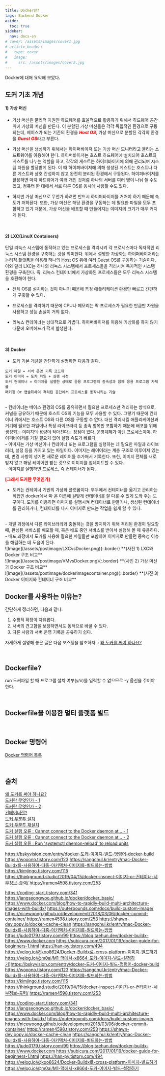 ```yaml
---
title: Docker란?
tags: Backend Docker
aside:
  toc: true
sidebar:
  nav: docs-en
# cover: /assets/images/cover1.jpg
# article_header:
#   type: cover
#   image:
#     src: /assets/images/cover2.jpg
---
```


Docker에 대해 요약해 보았다.

<!-- more -->

## 도커 기초 개념
#### 1) 가상 머신
- 가상 머신은 물리적 자원인 하드웨어를 효율적으로 활용하기 위해서 하드웨어 공간 위에 가상의 머신을 만든다. 이 분할된 가상 머신들은 각각 독립적인 환경으로 구동되는데, 베이스가 되는 기존의 환경을 <span style="color:red">***Host OS***</span>, 가상 머신으로 분할된 각각의 환경을 <span style="color:red">***Guest OS***</span>라고 부른다.

- 가상 머신을 생성하기 위해서는 하이퍼바이저 또는 가상 머신 모니터라고 불리는 소프트웨어를 이용해야 한다. 하이퍼바이저는 호스트 하드웨어에 설치되어 호스트와 게스트를 나누는 역할을 하고, 각각의 게스트는 하이퍼바이저에 의해 관리되며 시스템 자원을 할당받게 된다. 이 때 하이퍼바이저에 의해 생성된 게스트는 호스트나 다른 게스트와 상호 간섭하지 않고 완전히 분리된 환경에서 구동된다. 하이퍼바이저를 활용하면 마치 하드웨어가 여러 개인 것처럼 하나의 서버를 여러 명이 나눠 쓸 수도 있고, 컴퓨터 한 대에서 서로 다른 OS를 동시에 사용할 수도 있다.

- 하지만 가상 머신으로 무언가 하려면 반드시 하이퍼바이저를 거쳐야 하기 때문에 속도가 저하된다. 또한, 가상 머신은 해당 환경을 구동하는 데 필요한 파일을 모두 포함하고 있기 때문에, 가상 머신을 배포할 때 만들어지는 이미지의 크기가 매우 커지게 된다.

<br>

#### 2) LXC(LinuX Containers)
단일 리눅스 시스템에 동작하고 있는 프로세스를 격리시켜 각 프로세스마다 독자적인 리눅스 시스템 환경을 구축하는 것을 의미한다. 위에서 설명한 가상화는 하이퍼바이저라는 논리적 플랫폼을 이용해 하나의 Host OS 위에 여러 Guest OS를 구동하는 기술이다. 이와 달리 LXC는 하나의 리눅스 시스템에서 프로세스들을 격리시켜 독자적인 시스템 환경을 구축한다. 즉, 리눅스 컨테이너에서 가상화된 프로세스들은 모두 리눅스 시스템을 호환해야 한다.

- 전체 OS를 설치하는 것이 아니기 때문에 특정 애플리케이션 환경만 빠르고 간편하게 구축할 수 있다.  

- 프로세스를 격리하기 때문에 CPU나 메모리는 딱 프로세스가 필요한 만큼만 자원을 사용하고 성능 손실이 거의 없다.  

- 리눅스 컨테이너는 상대적으로 가볍다. 하이퍼바이저를 이용해 가상화를 하지 않기 때문에 오버헤드가 적게 발생한다.

<br>

#### 3) Docker

- 도커 기본 개념을 간단하게 설명하면 다음과 같다.
~~~
도커 파일 = 서버 운영 기록 코드화
도커 이미지 = 도커 파일 + 실행 시점
도커 컨테이너 = 이미지를 실행한 상태로 응용 프로그램의 종속성과 함께 응용 프로그램 자체를 
패키징 Or 캡슐화하여 격리된 공간에서 프로세스를 동작시키는 기술
~~~  
<br>
- 컨테이너는 베이스 환경의 OS를 공유하면서 필요한 프로세스만 격리하는 방식으로, 커널을 공유하기 때문에 호스트 OS의 기능을 모두 사용할 수 있다. 그렇기 때문에 컨테이너 위에서는 호스트 OS와 다른 OS를 구동할 수 없다. 대신 격리시킬 애플리케이션과 거기에 필요한 파일이나 특정 라이브러리 등 종속 항목만 포함하기 때문에 배포를 위해 생성되는 이미지의 용량이 작아진다는 장점이 있다. 운영체제가 아닌 프로세스이며, 하이퍼바이저를 거칠 필요가 없어 실행 속도가 빠르다.  
<br>
- 이미지는 가상 머신이나 컨테이너 또는 프로그램을 실행하는 데 필요한 파일과 라이브러리, 설정 등을 가지고 있는 파일이다. 이미지는 레이어라는 계층 구조로 이루어져 있는데, 변경 사항이 생기면 새로운 레이어를 추가해서 기록한다. 또한, 이미지 전체를 새로 받지 않고 해당 레이어만 받는 것으로 이미지를 업데이트할 수 있다.  
<br>
- 이미지를 실행하면 프로세스, 즉 컨테이너가 된다.

<br>

<span style="color:red">**[그래서 도커란 무엇인가]**</span>
<br>
- 도커는 컨테이너 기반의 가상화 플랫폼이다. 부두에서 컨테이너를 옮기고 관리하는 직업인 docker에서 따 온 이름에 걸맞게 컨테이너를 잘 다룰 수 있게 도와 주는 도구이다. 도커를 이용하면 이미지를 실행시켜 컨테이너로 만들거나, 생성된 컨테이너를 관리하거나, 컨테이너를 다시 이미지로 만드는 작업을 쉽게 할 수 있다.  
<br>
- 개발 과정에서 다른 라이브러리와 충돌하는 것을 방지하기 위해 격리된 환경이 필요할 때, 완성된 서비스를 배포할 때, 혹은 배포 중인 서비스를 받아서 실행해 볼 때 유용하다.   
<br>
- 배포 과정에서 도커를 사용해 필요한 파일들만 포함하여 이미지로 만들면 종속성 이슈를 해결하는 데 도움이 된다.   

<br>
![Image](/assets/postimage/LXCvsDocker.png){:.border}
**(사진 1) LXC와 Docker 구조 비교**

<br>
![Image](/assets/postimage/VMvsDocker.png){:.border}
**(사진 2) 가상 머신과 Docker 구조 비교**

<br>
![Image](/assets/postimage/dockerimagecontainer.png){:.border}
**(사진 3) Docker 이미지와 컨테이너 구조 비교**

<br>

## Docker를 사용하는 이유는?
간단하게 정리하면, 다음과 같다. <br>

1) 수평적 확장이 자유롭다. <br>
2) 서버의 견고함을 보장하면서도 동적으로 바꿀 수 있다. <br> 
3) 다른 사람과 서버 운영 기록을 공유하기 쉽다. <br>

자세하게 설명해 놓은 글은 다음 포스팅을 참조하자. : [왜 도커를 써야 하나요?](https://www.44bits.io/ko/post/why-should-i-use-docker-container#%EB%A7%88%EC%B9%98%EB%A9%B0-%EC%99%9C-%EB%8F%84%EC%BB%A4%EB%A5%BC-%EC%8D%A8%EC%95%BC-%ED%95%98%EB%82%98%EC%9A%94-%EB%B0%98%EB%B3%B5)

<br>

## Dockerfile?
run 도커파일 할 때 프로그램 설치 여부(y/n)를 입력할 수 없으므로 -y 옵션을 주어야 한다.

<br>

## Dockerfile을 이용한 멀티 플랫폼 빌드

<br>

## Docker 명령어
[Docker 명령어 목록](/2023/07/10/docker_command.html)

<br>

## 출처
[왜 도커를 써야 하나요?](https://www.44bits.io/ko/post/why-should-i-use-docker-container#%EB%A7%88%EC%B9%98%EB%A9%B0-%EC%99%9C-%EB%8F%84%EC%BB%A4%EB%A5%BC-%EC%8D%A8%EC%95%BC-%ED%95%98%EB%82%98%EC%9A%94-%EB%B0%98%EB%B3%B5) <br>
[도커란 무엇인가 - 1](https://velog.io/@markany/%EB%8F%84%EC%BB%A4%EC%97%90-%EB%8C%80%ED%95%9C-%EC%96%B4%EB%96%A4-%EA%B2%83-1.-%EB%8F%84%EC%BB%A4%EB%9E%80-%EB%AC%B4%EC%97%87%EC%9D%B8%EA%B0%80) <br>
[도커란 무엇인가 - 2](https://squirmm.tistory.com/entry/Docker-%EB%8F%84%EC%BB%A4%EB%9E%80-%EB%AC%B4%EC%97%87%EC%9D%B8%EA%B0%80) <br>
[컨테이너란?](https://y-oni.tistory.com/289) <br>
[도커 우분투 설치](https://haengsin.tistory.com/128) <br>
[도커 우분투 재설치](https://biology-statistics-programming.tistory.com/136) <br>
[도커 실행 오류 : Cannot connect to the Docker daemon at... - 1](https://thinkpro.tistory.com/149) <br>
[도커 실행 오류 : Cannot connect to the Docker daemon at... - 2](https://dct-wonjung.tistory.com/entry/Docker-failed-control-process-exited-오류-해결) <br>
[도커 실행 오류 : Run 'systemctl daemon-reload' to reload units](https://pybo.kr/pybo/question/detail/551/) <br>

https://bskyvision.com/entry/docker-도커-이미지-빌드-명령어-docker-build
https://wooono.tistory.com/123
https://sangchul.kr/entry/mac-Docker-Buildx를-사용하여-다중-아키텍처-이미지를-빌드하는-방법
https://kimjingo.tistory.com/115
https://thinkground.studio/2019/04/15/docker-inspect-이미지-or-컨테이너-세부정보-출력/
https://ramen4598.tistory.com/253

https://coding-start.tistory.com/341
https://jangseongwoo.github.io/docker/docker_basic/
https://www.docker.com/blog/how-to-rapidly-build-multi-architecture-images-with-buildx/
https://outerbounds.com/docs/build-custom-image/
https://nicewoong.github.io/development/2018/03/06/docker-commit-container/
https://ramen4598.tistory.com/253
https://shawn-dev.oopy.io/docker-cache-clean
https://sangchul.kr/entry/mac-Docker-Buildx를-사용하여-다중-아키텍처-이미지를-빌드하는-방법
https://judo0179.tistory.com/99
https://blog.taehun.dev/docker-buildx-
https://www.docker.com
https://subicura.com/2017/01/19/docker-guide-for-beginners-1.html
https://han-py.tistory.com/494
https://velog.io/@koo8624/Docker-Buildx로-cross-platform-이미지-빌드하기
https://velog.io/@m0ai/M1-맥에서-x8664-도커-이미지-빌드-설정하기)https://bskyvision.com/entry/docker-도커-이미지-빌드-명령어-docker-build
https://wooono.tistory.com/123
https://sangchul.kr/entry/mac-Docker-Buildx를-사용하여-다중-아키텍처-이미지를-빌드하는-방법
https://kimjingo.tistory.com/115
https://thinkground.studio/2019/04/15/docker-inspect-이미지-or-컨테이너-세부정보-출력/
https://ramen4598.tistory.com/253

https://coding-start.tistory.com/341
https://jangseongwoo.github.io/docker/docker_basic/
https://www.docker.com/blog/how-to-rapidly-build-multi-architecture-images-with-buildx/
https://outerbounds.com/docs/build-custom-image/
https://nicewoong.github.io/development/2018/03/06/docker-commit-container/
https://ramen4598.tistory.com/253
https://shawn-dev.oopy.io/docker-cache-clean
https://sangchul.kr/entry/mac-Docker-Buildx를-사용하여-다중-아키텍처-이미지를-빌드하는-방법
https://judo0179.tistory.com/99
https://blog.taehun.dev/docker-buildx-
https://www.docker.com
https://subicura.com/2017/01/19/docker-guide-for-beginners-1.html
https://han-py.tistory.com/494
https://velog.io/@koo8624/Docker-Buildx로-cross-platform-이미지-빌드하기
https://velog.io/@m0ai/M1-맥에서-x8664-도커-이미지-빌드-설정하기
